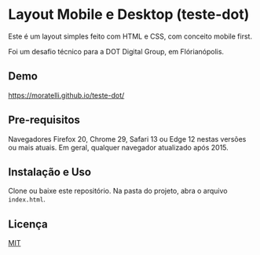 # Layout Mobile e Desktop (teste-dot)

Este é um layout simples feito com HTML e CSS, com conceito mobile first.

Foi um desafio técnico para a DOT Digital Group, em Flórianópolis.

## Demo

https://moratelli.github.io/teste-dot/

## Pre-requisitos

Navegadores Firefox 20, Chrome 29, Safari 13 ou Edge 12 nestas versões ou mais atuais. Em geral, qualquer navegador atualizado após 2015.

## Instalação e Uso

Clone ou baixe este repositório. Na pasta do projeto, abra o arquivo `index.html`.

## Licença

[MIT](https://choosealicense.com/licenses/mit/)
